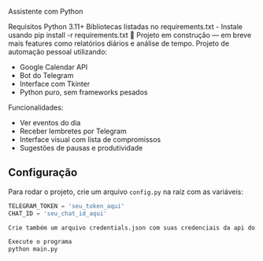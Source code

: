Assistente com Python

Requisitos
Python 3.11+
Bibliotecas listadas no requirements.txt - Instale usando pip install -r requirements.txt
🔧 Projeto em construção — em breve mais features como relatórios diários e análise de tempo.
Projeto de automação pessoal utilizando:

- Google Calendar API
- Bot do Telegram
- Interface com Tkinter
- Python puro, sem frameworks pesados

Funcionalidades:
- Ver eventos do dia
- Receber lembretes por Telegram
- Interface visual com lista de compromissos
- Sugestões de pausas e produtividade

## Configuração
Para rodar o projeto, crie um arquivo `config.py` na raiz com as variáveis:

```python
TELEGRAM_TOKEN = 'seu_token_aqui'
CHAT_ID = 'seu_chat_id_aqui'

Crie também um arquivo credentials.json com suas credenciais da api do Google Calendar e apenas cole.

Execute o programa
python main.py


